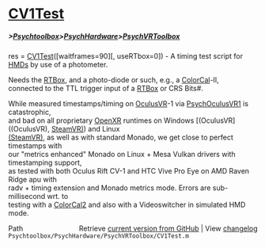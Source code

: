 # [CV1Test](CV1Test)
##### >[Psychtoolbox](Psychtoolbox)>[PsychHardware](PsychHardware)>[PsychVRToolbox](PsychVRToolbox)

res = [CV1Test](CV1Test)([waitframes=90][, useRTbox=0]) - A timing test script for [HMDs](HMDs) by use of a photometer.  
  
Needs the [RTBox](RTBox), and a photo-diode or such, e.g., a [ColorCal](ColorCal)-II,  
connected to the TTL trigger input of a [RTBox](RTBox) or CRS Bits\#.  
  
While measured timestamps/timing on [OculusVR](OculusVR)-1 via [PsychOculusVR1](PsychOculusVR1) is catastrophic,  
and bad on all proprietary [OpenXR](OpenXR) runtimes on Windows [(OculusVR]((OculusVR), [SteamVR)](SteamVR)) and Linux  
[(SteamVR)]((SteamVR)), as well as with standard Monado, we get close to perfect timestamps with  
our "metrics enhanced" Monado on Linux + Mesa Vulkan drivers with timestamping support,  
as tested with both Oculus Rift CV-1 and HTC Vive Pro Eye on AMD Raven Ridge apu with  
radv + timing extension and Monado metrics mode. Errors are sub-millisecond wrt. to  
testing with a [ColorCal2](ColorCal2) and also with a Videoswitcher in simulated HMD mode.  
  




<div class="code_header" style="text-align:right;">
  <span style="float:left;">Path&nbsp;&nbsp;</span> <span class="counter">Retrieve <a href=
  "https://raw.github.com/Psychtoolbox-3/Psychtoolbox-3/beta/Psychtoolbox/PsychHardware/PsychVRToolbox/CV1Test.m">current version from GitHub</a> | View <a href=
  "https://github.com/Psychtoolbox-3/Psychtoolbox-3/commits/beta/Psychtoolbox/PsychHardware/PsychVRToolbox/CV1Test.m">changelog</a></span>
</div>
<div class="code">
  <code>Psychtoolbox/PsychHardware/PsychVRToolbox/CV1Test.m</code>
</div>

